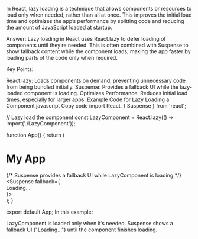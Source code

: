 In React, lazy loading is a technique that allows components or resources to load only when needed, rather than all at once. This improves the initial load time and optimizes the app’s performance by splitting code and reducing the amount of JavaScript loaded at startup.

Answer:
Lazy loading in React uses React.lazy to defer loading of components until they’re needed. This is often combined with Suspense to show fallback content while the component loads, making the app faster by loading parts of the code only when required.

Key Points:

React.lazy: Loads components on demand, preventing unnecessary code from being bundled initially.
Suspense: Provides a fallback UI while the lazy-loaded component is loading.
Optimizes Performance: Reduces initial load times, especially for larger apps.
Example Code for Lazy Loading a Component
javascript
Copy code
import React, { Suspense } from 'react';

// Lazy load the component
const LazyComponent = React.lazy(() => import('./LazyComponent'));

function App() {
  return (
    <div>
      <h1>My App</h1>
      {/* Suspense provides a fallback UI while LazyComponent is loading */}
      <Suspense fallback={<div>Loading...</div>}>
        <LazyComponent />
      </Suspense>
    </div>
  );
}

export default App;
In this example:

LazyComponent is loaded only when it’s needed.
Suspense shows a fallback UI ("Loading...") until the component finishes loading.